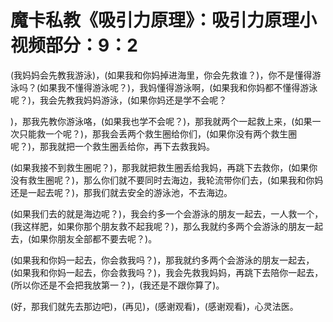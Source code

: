 # 魔卡私教《吸引力原理》：吸引力原理小视频部分：9：2

(我妈妈会先教我游泳)，(如果我和你妈掉进海里，你会先救谁？)，你不是懂得游泳吗？(如果我不懂得游泳呢？)，我妈懂得游泳啊，(如果我和你妈都不懂得游泳呢？)，我会先教我妈妈游泳，(如果你妈还是学不会呢？

)，那我先教你游泳咯，(如果我也学不会呢？)，那我就两个一起救上来，(如果一次只能救一个呢？)，那我会丢两个救生圈给你们，(如果你没有两个救生圈呢？)，那我就把一个救生圈丢给你，再下去救我妈。

(如果我接不到救生圈呢？)，那我就把救生圈丢给我妈，再跳下去救你，(如果你没有救生圈呢？)，那么你们就不要同时去海边，我轮流带你们去，(如果我和你妈还是一起去呢？)，那我们就去安全的游泳池，不去海边。

(如果我们去的就是海边呢？)，我会约多一个会游泳的朋友一起去，一人救一个，(我这样肥，如果你那个朋友救不起我呢？)，那么我就约多两个会游泳的朋友一起去，(如果你朋友全部都不要去呢？)。

(如果我和你妈一起去，你会救我吗？)，那我就约多两个会游泳的朋友一起去，(如果我和你妈一起去，你会救我吗？)，我会先救我妈妈，再跳下去陪你一起去，(所以你还是不会把我放第一？)，(我还是不跟你算了)。

(好，那我们就先去那边吧)，(再见)，(感谢观看)，(感谢观看)，心灵法医。